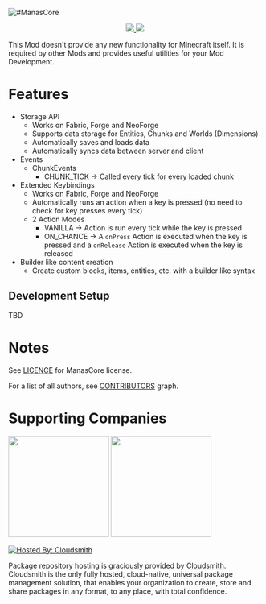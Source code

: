 ![#ManasCore](https://www.bisecthosting.com/images/CF/ManasCore/BH_MC_Header.png)
<p align="center"><a href="https://www.curseforge.com/minecraft/mc-mods/manascore"><img src="https://cf.way2muchnoise.eu/full_619025_downloads.svg"> <img src="https://cf.way2muchnoise.eu/versions/619025.svg"></a></p>
This Mod doesn't provide any new functionality for Minecraft itself. It is required by other Mods and provides useful utilities for your Mod Development.

# Features

- Storage API
    - Works on Fabric, Forge and NeoForge
    - Supports data storage for Entities, Chunks and Worlds (Dimensions)
    - Automatically saves and loads data
    - Automatically syncs data between server and client
- Events
    - ChunkEvents
        - CHUNK_TICK -> Called every tick for every loaded chunk
- Extended Keybindings
    - Works on Fabric, Forge and NeoForge
    - Automatically runs an action when a key is pressed (no need to check for key presses every tick)
    - 2 Action Modes
        - VANILLA -> Action is run every tick while the key is pressed
        - ON_CHANCE -> A `onPress` Action is executed when the key is pressed and a `onRelease` Action is executed when
          the key is released
- Builder like content creation
  - Create custom blocks, items, entities, etc. with a builder like syntax

## Development Setup

TBD

# Notes

See [LICENCE](https://github.com/ManasMods/ManasCore/blob/master/LICENSE) for ManasCore license.

For a list of all authors, see [CONTRIBUTORS](https://github.com/ManasMods/ManasCore/graphs/contributors) graph.

# Supporting Companies

[<img src="https://resources.jetbrains.com/storage/products/company/brand/logos/jb_beam.png" width="200">](https://jb.gg/OpenSourceSupport)
[<img src="https://user-images.githubusercontent.com/35544624/202033667-5064bf39-f8a0-46ec-9ddd-bcbb313e1d26.png" width="200">](https://bisecthosting.com/bloodmoon)

[![Hosted By: Cloudsmith](https://img.shields.io/badge/OSS%20hosting%20by-cloudsmith-blue?logo=cloudsmith&style=for-the-badge)](https://cloudsmith.com)

Package repository hosting is graciously provided by  [Cloudsmith](https://cloudsmith.com).
Cloudsmith is the only fully hosted, cloud-native, universal package management solution, that
enables your organization to create, store and share packages in any format, to any place, with total
confidence.
